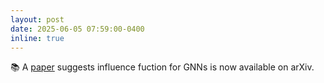 ```yaml
---
layout: post
date: 2025-06-05 07:59:00-0400
inline: true
---
```


📚 A [paper](https://arxiv.org/abs/2506.04694) suggests influence fuction for GNNs is now available on arXiv.